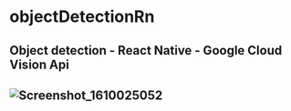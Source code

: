 # objectDetectionRn

## Object detection - React Native - Google Cloud Vision Api

## ![Screenshot_1610025052](https://user-images.githubusercontent.com/46713778/103897872-2c9b6580-5105-11eb-99e9-8daf135632bd.png)
